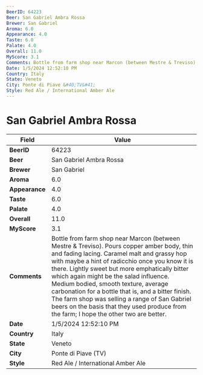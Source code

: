 ```yaml
---
BeerID: 64223
Beer: San Gabriel Ambra Rossa
Brewer: San Gabriel
Aroma: 6.0
Appearance: 4.0
Taste: 6.0
Palate: 4.0
Overall: 11.0
MyScore: 3.1
Comments: Bottle from farm shop near Marcon (between Mestre & Treviso). Pours copper amber body, thin and fading lacing. Caramel malt and grassy hop with maybe a hint of radicchio once you know it is there. Lightly sweet but more emphatically bitter which again might be the salad influence. Medium bodied, smooth texture, average carbonation for a bottle that is, and a bitter finish. The farm shop was selling a range of San Gabriel beers on the basis that they used produce from the farm; I hope the other two are better.
Date: 1/5/2024 12:52:10 PM
Country: Italy
State: Veneto
City: Ponte di Piave &#40;TV&#41;
Style: Red Ale / International Amber Ale
---
```


# San Gabriel Ambra Rossa

| Field         | Value |
|---------------|-------|
| **BeerID** | 64223 |
| **Beer** | San Gabriel Ambra Rossa |
| **Brewer** | San Gabriel |
| **Aroma** | 6.0 |
| **Appearance** | 4.0 |
| **Taste** | 6.0 |
| **Palate** | 4.0 |
| **Overall** | 11.0 |
| **MyScore** | 3.1 |
| **Comments** | Bottle from farm shop near Marcon (between Mestre & Treviso). Pours copper amber body, thin and fading lacing. Caramel malt and grassy hop with maybe a hint of radicchio once you know it is there. Lightly sweet but more emphatically bitter which again might be the salad influence. Medium bodied, smooth texture, average carbonation for a bottle that is, and a bitter finish. The farm shop was selling a range of San Gabriel beers on the basis that they used produce from the farm; I hope the other two are better. |
| **Date** | 1/5/2024 12:52:10 PM |
| **Country** | Italy |
| **State** | Veneto |
| **City** | Ponte di Piave &#40;TV&#41; |
| **Style** | Red Ale / International Amber Ale |
